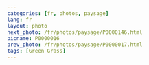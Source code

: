 ```yaml
---
categories: [fr, photos, paysage]
lang: fr
layout: photo
next_photo: /fr/photos/paysage/P0000146.html
picname: P0000016
prev_photo: /fr/photos/paysage/P0000017.html
tags: [Green Grass]
---
```

